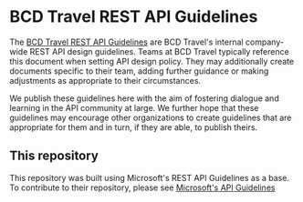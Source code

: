 # BCD Travel REST API Guidelines
The [BCD Travel REST API Guidelines](Guidelines.md) are BCD Travel's internal company-wide REST API design guidelines.
Teams at BCD Travel typically reference this document when setting API design policy.
They may additionally create documents specific to their team, adding further guidance or making adjustments as appropriate to their circumstances.

We publish these guidelines here with the aim of fostering dialogue and learning in the API community at large.
We further hope that these guidelines may encourage other organizations to create guidelines that are appropriate for them and in turn, if they are able, to publish theirs.

## This repository
This repository was built using Microsoft's REST API Guidelines as a base. To contribute to their repository, please see [Microsoft's API Guidelines][Microsoft's API Guidelines]

[Microsoft's API Guidelines]: https://github.com/microsoft/api-guidelines
